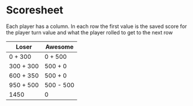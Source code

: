 # Scoresheet

Each player has a column. In each row the first value is the saved score for the player turn value and what the player rolled to get to the next row

| Loser      | Awesome   |
-------------|------------
| 0 + 300    | 0 + 500   |
| 300 + 300  | 500 + 0   |
| 600 + 350  | 500 + 0   |
| 950 + 500  | 500 - 500 |
| 1450       | 0         |
